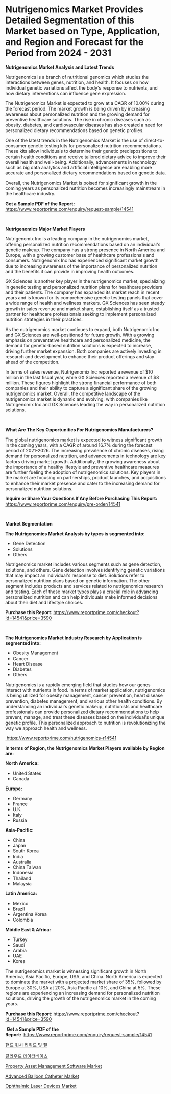 <p><h1>Nutrigenomics Market Provides Detailed Segmentation of this Market based on Type, Application, and Region and Forecast for the Period from 2024 - 2031</h1></p><p><strong>Nutrigenomics Market Analysis and Latest Trends</strong></p>
<p><p>Nutrigenomics is a branch of nutritional genomics which studies the interactions between genes, nutrition, and health. It focuses on how individual genetic variations affect the body's response to nutrients, and how dietary interventions can influence gene expression.</p><p>The Nutrigenomics Market is expected to grow at a CAGR of 10.00% during the forecast period. The market growth is being driven by increasing awareness about personalized nutrition and the growing demand for preventive healthcare solutions. The rise in chronic diseases such as obesity, diabetes, and cardiovascular diseases has also created a need for personalized dietary recommendations based on genetic profiles.</p><p>One of the latest trends in the Nutrigenomics Market is the use of direct-to-consumer genetic testing kits for personalized nutrition recommendations. These kits allow individuals to determine their genetic predispositions to certain health conditions and receive tailored dietary advice to improve their overall health and well-being. Additionally, advancements in technology such as big data analytics and artificial intelligence are enabling more accurate and personalized dietary recommendations based on genetic data.</p><p>Overall, the Nutrigenomics Market is poised for significant growth in the coming years as personalized nutrition becomes increasingly mainstream in the healthcare industry.</p></p>
<p><strong>Get a Sample PDF of the Report:&nbsp;</strong> <a href="https://www.reportprime.com/enquiry/request-sample/14541">https://www.reportprime.com/enquiry/request-sample/14541</a></p>
<p>&nbsp;</p>
<p><strong>Nutrigenomics Major Market Players</strong></p>
<p><p>Nutrigenomix Inc is a leading company in the nutrigenomics market, offering personalized nutrition recommendations based on an individual's genetic makeup. The company has a strong presence in North America and Europe, with a growing customer base of healthcare professionals and consumers. Nutrigenomix Inc has experienced significant market growth due to increasing awareness of the importance of personalized nutrition and the benefits it can provide in improving health outcomes.</p><p>GX Sciences is another key player in the nutrigenomics market, specializing in genetic testing and personalized nutrition plans for healthcare providers and their patients. The company has expanded its market reach in recent years and is known for its comprehensive genetic testing panels that cover a wide range of health and wellness markers. GX Sciences has seen steady growth in sales revenue and market share, establishing itself as a trusted partner for healthcare professionals seeking to implement personalized nutrition strategies in their practices.</p><p>As the nutrigenomics market continues to expand, both Nutrigenomix Inc and GX Sciences are well-positioned for future growth. With a growing emphasis on preventative healthcare and personalized medicine, the demand for genetic-based nutrition solutions is expected to increase, driving further market expansion. Both companies are actively investing in research and development to enhance their product offerings and stay ahead of the competition.</p><p>In terms of sales revenue, Nutrigenomix Inc reported a revenue of $10 million in the last fiscal year, while GX Sciences reported a revenue of $8 million. These figures highlight the strong financial performance of both companies and their ability to capture a significant share of the growing nutrigenomics market. Overall, the competitive landscape of the nutrigenomics market is dynamic and evolving, with companies like Nutrigenomix Inc and GX Sciences leading the way in personalized nutrition solutions.</p></p>
<p>&nbsp;</p>
<p><strong>What Are The Key Opportunities For Nutrigenomics Manufacturers?</strong></p>
<p><p>The global nutrigenomics market is expected to witness significant growth in the coming years, with a CAGR of around 16.7% during the forecast period of 2021-2026. The increasing prevalence of chronic diseases, rising demand for personalized nutrition, and advancements in technology are key factors driving market growth. Additionally, the growing awareness about the importance of a healthy lifestyle and preventive healthcare measures are further fueling the adoption of nutrigenomics solutions. Key players in the market are focusing on partnerships, product launches, and acquisitions to enhance their market presence and cater to the increasing demand for personalized nutrition solutions.</p></p>
<p><strong>Inquire or Share Your Questions If Any Before Purchasing This Report:</strong> <a href="https://www.reportprime.com/enquiry/pre-order/14541">https://www.reportprime.com/enquiry/pre-order/14541</a></p>
<p>&nbsp;</p>
<p><strong>Market Segmentation</strong></p>
<p><strong>The Nutrigenomics Market Analysis by types is segmented into:</strong></p>
<p><ul><li>Gene Detection</li><li>Solutions</li><li>Others</li></ul></p>
<p><p>Nutrigenomics market includes various segments such as gene detection, solutions, and others. Gene detection involves identifying genetic variations that may impact an individual's response to diet. Solutions refer to personalized nutrition plans based on genetic information. The other segment includes products and services related to nutrigenomics research and testing. Each of these market types plays a crucial role in advancing personalized nutrition and can help individuals make informed decisions about their diet and lifestyle choices.</p></p>
<p><strong>Purchase this Report:&nbsp;</strong><a href="https://www.reportprime.com/checkout?id=14541&price=3590">https://www.reportprime.com/checkout?id=14541&price=3590</a></p>
<p>&nbsp;</p>
<p><strong>The Nutrigenomics Market Industry Research by Application is segmented into:</strong></p>
<p><ul><li>Obesity Management</li><li>Cancer</li><li>Heart Disease</li><li>Diabetes</li><li>Others</li></ul></p>
<p><p>Nutrigenomics is a rapidly emerging field that studies how our genes interact with nutrients in food. In terms of market application, nutrigenomics is being utilized for obesity management, cancer prevention, heart disease prevention, diabetes management, and various other health conditions. By understanding an individual's genetic makeup, nutritionists and healthcare professionals can provide personalized dietary recommendations to help prevent, manage, and treat these diseases based on the individual's unique genetic profile. This personalized approach to nutrition is revolutionizing the way we approach health and wellness.</p></p>
<p><a href="https://www.reportprime.com/nutrigenomics-r14541">&nbsp;https://www.reportprime.com/nutrigenomics-r14541</a></p>
<p><strong>In terms of Region, the Nutrigenomics Market Players available by Region are:</strong></p>
<p>
    <p> <strong> North America: </strong>
        <ul>
            <li>United States</li>
            <li>Canada</li>
        </ul>
        </p> 
    <p> <strong> Europe: </strong>
        <ul>
            <li>Germany</li>
            <li>France</li>
            <li>U.K.</li>
            <li>Italy</li>
            <li>Russia</li>
        </ul>
        </p> 
    <p> <strong> Asia-Pacific: </strong>
        <ul>
            <li>China</li>
            <li>Japan</li>
            <li>South Korea</li>
            <li>India</li>
            <li>Australia</li>
            <li>China Taiwan</li>
            <li>Indonesia</li>
            <li>Thailand</li>
            <li>Malaysia</li>
        </ul>
        </p> 
    <p> <strong> Latin America: </strong>
        <ul>
            <li>Mexico</li>
            <li>Brazil</li>
            <li>Argentina Korea</li>
            <li>Colombia</li>
        </ul>
        </p> 
    <p> <strong> Middle East & Africa: </strong>
        <ul>
            <li>Turkey</li>
            <li>Saudi</li>
            <li>Arabia</li>
            <li>UAE</li>
            <li>Korea</li>
        </ul>
    </p>
    </p>
<p><p>The nutrigenomics market is witnessing significant growth in North America, Asia Pacific, Europe, USA, and China. North America is expected to dominate the market with a projected market share of 35%, followed by Europe at 30%, USA at 20%, Asia Pacific at 10%, and China at 5%. These regions are experiencing an increasing demand for personalized nutrition solutions, driving the growth of the nutrigenomics market in the coming years.</p></p>
<p><strong>Purchase this Report: </strong><a href="https://www.reportprime.com/checkout?id=14541&price=3590">https://www.reportprime.com/checkout?id=14541&price=3590</a></p>
<p>&nbsp;<strong>Get a Sample PDF of the Report:&nbsp;&nbsp;</strong><a href="https://www.reportprime.com/enquiry/request-sample/14541">https://www.reportprime.com/enquiry/request-sample/14541</a></p>
<p><strong></strong></p>
<p><p><a href="https://github.com/konokaryan/Market-Research-Report-List-2/blob/main/6117287107780.md">핸드 워시 리퀴드 및 젤</a></p><p><a href="https://medium.com/@christorpherpfannerstill5436/%EA%B8%80%EB%A1%9C%EB%B2%8C-%ED%81%B4%EB%9D%BC%EC%9A%B0%EB%93%9C-%EB%8D%B0%EC%9D%B4%ED%84%B0%EB%B2%A0%EC%9D%B4%EC%8A%A4-%EC%82%B0%EC%97%85-%EB%B6%84%EC%84%9D-%EC%A0%90%EC%9C%A0%EC%9C%A8-%EC%84%B1%EC%9E%A5-%ED%8A%B8%EB%A0%8C%EB%93%9C-%EB%B0%8F-2024%EB%85%84%EB%B6%80%ED%84%B0-2031%EB%85%84%EA%B9%8C%EC%A7%80%EC%9D%98-%EC%98%88%EC%B8%A1-314e578f5ea3">클라우드 데이터베이스</a></p><p><a href="https://github.com/eugeneKim6262/Market-Research-Report-List-1/blob/main/property-asset-management-software-market.md">Property Asset Management Software Market</a></p><p><a href="https://medium.com/@josefahauck2023/global-advanced-balloon-catheter-market-size-share-analysis-by-product-type-by-application-by-8a3e874eea09">Advanced Balloon Catheter Market</a></p><p><a href="https://medium.com/@babymorar/exploring-ophthalmic-laser-devices-market-dynamics-global-trends-and-future-growth-prospects-2024-d1b12b3f0c5f">Ophthalmic Laser Devices Market</a></p></p>